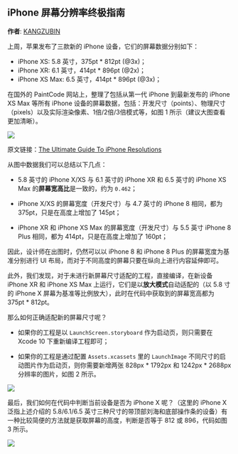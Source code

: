 iPhone 屏幕分辨率终极指南
--------
**作者**: [KANGZUBIN](https://weibo.com/kangzubin)

上周，苹果发布了三款新的 iPhone 设备，它们的屏幕数据分别如下：

* iPhone XS: 5.8 英寸，375pt * 812pt (@3x)；
* iPhone XR: 6.1 英寸，414pt * 896pt (@2x)；
* iPhone XS Max: 6.5 英寸，414pt * 896pt (@3x)；

在国外的 PaintCode 网站上，整理了包括从第一代 iPhone 到最新发布的 iPhone XS Max 等所有 iPhone 设备的屏幕数据，包括：开发尺寸（points）、物理尺寸（pixels）以及实际渲染像素、1倍/2倍/3倍模式等，如图 1 所示（建议大图查看更加清晰）。

![](https://github.com/awesome-tips/iOS-Tips/blob/master/images/2018/09/1-1.png)

原文链接：[The Ultimate Guide To iPhone Resolutions](https://www.paintcodeapp.com/news/ultimate-guide-to-iphone-resolutions)

从图中数据我们可以总结以下几点：

* 5.8 英寸的 iPhone X/XS 与 6.1 英寸的 iPhone XR 和 6.5 英寸的 iPhone XS Max 的**屏幕宽高比**是一致的，约为 `0.462`；

* iPhone X/XS 的屏幕宽度（开发尺寸）与 4.7 英寸的 iPhone 8 相同，都为 375pt，只是在高度上增加了 145pt；

* iPhone XR 和 iPhone XS Max 的屏幕宽度（开发尺寸）与 5.5 英寸 iPhone 8 Plus 相同，都为 414pt，只是在高度上增加了 160pt；

因此，设计师在出图时，仍然可以以 iPhone 8 和 iPhone 8 Plus 的屏幕宽度为基准分别进行 UI 布局，而对于不同高度的屏幕只要在纵向上进行内容延伸即可。

此外，我们发现，对于未进行新屏幕尺寸适配的工程，直接编译，在新设备 iPhone XR 和 iPhone XS Max 上运行，它们是以**放大模式**自动适配的（以 5.8 寸的 iPhone X 屏幕为基准等比例放大），此时在代码中获取到的屏幕宽高都为 375pt * 812pt。

那么如何正确适配新的屏幕尺寸呢？

* 如果你的工程是以 `LaunchScreen.storyboard` 作为启动页，则只需要在 Xcode 10 下重新编译工程即可；

* 如果你的工程是通过配置 `Assets.xcassets` 里的 `LaunchImage` 不同尺寸的启动图片作为启动页，则你需要新增两张 828px * 1792px 和 1242px * 2688px 分辨率的图片，如图 2 所示。

![](https://github.com/awesome-tips/iOS-Tips/blob/master/images/2018/09/1-2.png)

最后，我们如何在代码中判断当前设备是否为 iPhone X 呢？（这里的 iPhone X 泛指上述介绍的 5.8/6.1/6.5 英寸三种尺寸的带顶部刘海和底部操作条的设备）有一种比较简便的方法就是获取屏幕的高度，判断是否等于 812 或 896，代码如图 3 所示。 

![](https://github.com/awesome-tips/iOS-Tips/blob/master/images/2018/09/1-3.png)
